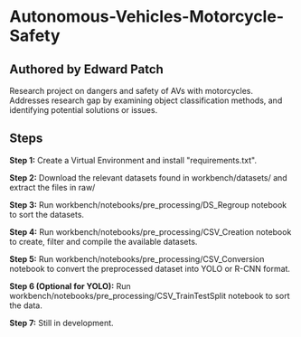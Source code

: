 # Autonomous-Vehicles-Motorcycle-Safety
## Authored by Edward Patch
Research project on dangers and safety of AVs with motorcycles. Addresses research gap by examining object classification methods, and identifying potential solutions or issues. 

## Steps ##

**Step 1:**
Create a Virtual Environment and install "requirements.txt".

**Step 2:**
Download the relevant datasets found in workbench/datasets/ and extract the files in raw/

**Step 3:**
Run workbench/notebooks/pre_processing/DS_Regroup notebook to sort the datasets.

**Step 4:**
Run workbench/notebooks/pre_processing/CSV_Creation notebook to create, filter and compile the available datasets.

**Step 5:**
Run workbench/notebooks/pre_processing/CSV_Conversion notebook to convert the preprocessed dataset into YOLO or R-CNN format.

**Step 6 (Optional for YOLO):**
Run workbench/notebooks/pre_processing/CSV_TrainTestSplit notebook to sort the data.

**Step 7:**
Still in development.
